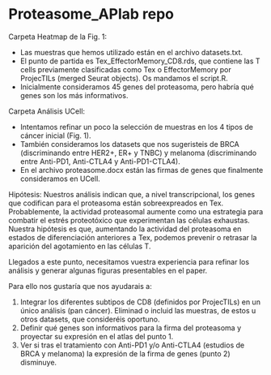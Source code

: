 # Proteasome_APlab repo

Carpeta Heatmap de la Fig. 1:
 
* Las muestras que hemos utilizado están en el archivo datasets.txt.
* El punto de partida es Tex_EffectorMemory_CD8.rds, que contiene las T cells previamente clasificadas como Tex o EffectorMemory por ProjecTILs (merged Seurat objects). Os mandamos el script.R.
* Inicialmente consideramos 45 genes del proteasoma, pero habría qué genes son los más informativos.
 
Carpeta Análisis UCell:
 
* Intentamos refinar un poco la selección de muestras en los 4 tipos de cáncer inicial (Fig. 1).
* También consideramos los datasets que nos sugeristeis de BRCA (discriminando entre HER2+, ER+ y TNBC) y melanoma (discriminando entre Anti-PD1, Anti-CTLA4 y Anti-PD1-CTLA4).
* En el archivo proteasome.docx están las firmas de genes que finalmente consideramos en UCell.
 
Hipótesis: Nuestros análisis indican que, a nivel transcripcional, los genes que codifican para el proteasoma están sobreexpreados en Tex. Probablemente, la actividad proteasomal aumente como una estrategia para combatir el estrés proteotóxico que experimentan las células exhaustas. Nuestra hipótesis es que, aumentando la actividad del proteasoma en estados de diferenciación anteriores a Tex, podemos prevenir o retrasar la aparición del agotamiento en las células T.
 
Llegados a este punto, necesitamos vuestra experiencia para refinar los análisis y generar algunas figuras presentables en el paper.
 
Para ello nos gustaría que nos ayudarais a:
 
1) Integrar los diferentes subtipos de CD8 (definidos por ProjecTILs) en un único análisis (pan cáncer). Eliminad o incluid las muestras, de estos u otros datasets, que consideréis oportuno.
2) Definir qué genes son informativos para la firma del proteasoma y proyectar su expresión en el atlas del punto 1.
3) Ver si tras el tratamiento con Anti-PD1 y/o Anti-CTLA4 (estudios de BRCA y melanoma) la expresión de la firma de genes (punto 2) disminuye.
 

